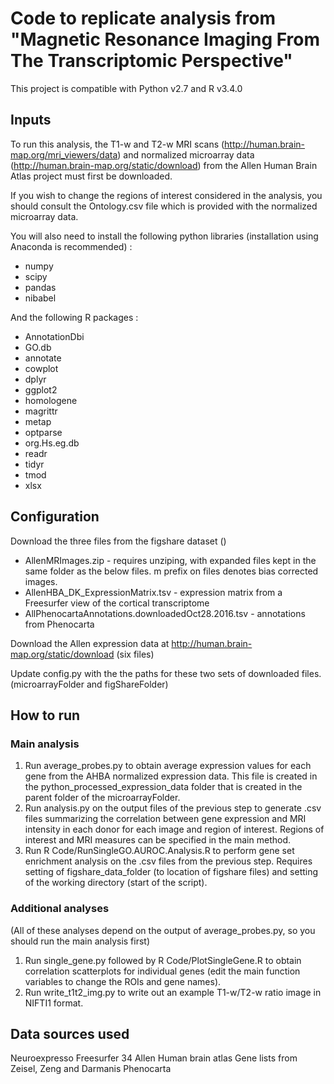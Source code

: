 # Code to replicate analysis from "Magnetic Resonance Imaging From The Transcriptomic Perspective"

This project is compatible with Python v2.7 and R v3.4.0

## Inputs 

To run this analysis, the T1-w and T2-w MRI scans (http://human.brain-map.org/mri_viewers/data) and normalized microarray data (http://human.brain-map.org/static/download) from the Allen Human Brain Atlas project must first be downloaded.

If you wish to change the regions of interest considered in the analysis, you should consult the Ontology.csv file which is provided with the normalized microarray data.

You will also need to install the following python libraries (installation using Anaconda is recommended) : 

* numpy
* scipy
* pandas
* nibabel

And the following R packages :

* AnnotationDbi
* GO.db
* annotate
* cowplot
* dplyr
* ggplot2
* homologene
* magrittr
* metap
* optparse
* org.Hs.eg.db
* readr
* tidyr
* tmod
* xlsx

## Configuration 

Download the three files from the figshare dataset ()
* AllenMRImages.zip - requires unziping, with expanded files kept in the same folder as the below files. m prefix on files denotes bias corrected images.
* AllenHBA_DK_ExpressionMatrix.tsv - expression matrix from a Freesurfer view of the cortical transcriptome
* AllPhenocartaAnnotations.downloadedOct28.2016.tsv - annotations from Phenocarta

Download the Allen expression data at http://human.brain-map.org/static/download  (six files)

Update config.py with the the paths for these two sets of downloaded files. (microarrayFolder and figShareFolder)

## How to run

### Main analysis

1. Run average_probes.py to obtain average expression values for each gene from the AHBA normalized expression data. This file is created in the python_processed_expression_data folder that is created in the parent folder of the microarrayFolder. 
2. Run analysis.py on the output files of the previous step to generate .csv files summarizing the correlation between gene expression and MRI intensity in each donor for each image and region of interest. Regions of interest and MRI measures can be specified in the main method. 
3. Run R Code/RunSingleGO.AUROC.Analysis.R to perform gene set enrichment analysis on the .csv files from the previous step. Requires setting of figshare_data_folder (to location of figshare files) and setting of the working directory (start of the script).

### Additional analyses

(All of these analyses depend on the output of average_probes.py, so you should run the main analysis first)

1. Run single_gene.py followed by R Code/PlotSingleGene.R to obtain correlation scatterplots for individual genes (edit the main function variables to change the ROIs and gene names).
2. Run write_t1t2_img.py to write out an example T1-w/T2-w ratio image in NIFTI1 format.


## Data sources used

Neuroexpresso
Freesurfer 34
Allen Human brain atlas
Gene lists from Zeisel, Zeng and Darmanis
Phenocarta
